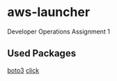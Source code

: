 # aws-launcher
Developer Operations Assignment 1

## Used Packages
[boto3](https://boto3.amazonaws.com/v1/documentation/api/latest/index.html)
[click](https://click.palletsprojects.com/en/7.x/)

